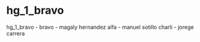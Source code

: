 # hg_1_bravo
hg_1_bravo - 
bravo - magaly hernandez
alfa  - manuel sotillo
charli - jorege carrera

